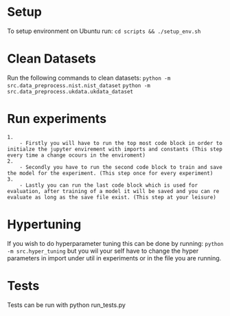 # Setup
To setup environment on Ubuntu run:
```cd scripts && ./setup_env.sh```

# Clean Datasets
Run the following commands to clean datasets:
```python -m src.data_preprocess.nist.nist_dataset```
```python -m src.data_preprocess.ukdata.ukdata_dataset```

# Run experiments
    1. 
        - Firstly you will have to run the top most code block in order to initialze the jupyter envirement with imports and constants (This step every time a change ocours in the enviroment)
    2. 
        - Secondly you have to run the second code block to train and save the model for the experiment. (This step once for every experiment)
    3. 
        - Lastly you can run the last code block which is used for evaluation, after training of a model it will be saved and you can re evaluate as long as the save file exist. (This step at your leisure)

# Hypertuning
If you wish to do hyperparameter tuning this can be done by running:
```python -m src.hyper_tuning```
but you wil your self have to change the hyper parameters in import under util in experiments or in the file you are running.

# Tests
Tests can be run with python run_tests.py
